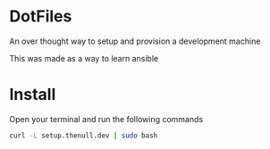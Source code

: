 # DotFiles
An over thought way to setup and provision a development machine

This was made as a way to learn ansible

# Install

Open your terminal and run the following commands


```sh
curl -L setup.thenull.dev | sudo bash
```